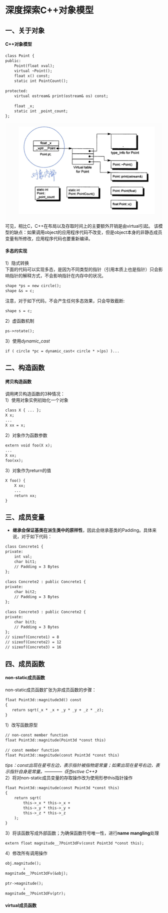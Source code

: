 # 深度探索C++对象模型  
## 一、关于对象  
#### C++对象模型  
```
class Point {
public:
    Point(float xval);
    virtual ~Point();
    float x() const;
    static int PointCount();

protected:
    virtual ostream& print(ostream& os) const;
    
    float _x;
    static int _point_count;
};
```
![图1.1 C++对象模型](/images/InCpp_1-1.jpg)   
可见，相比C，C++在布局以及存取时间上的主要额外开销是由virtual引起。 
该模型的缺点：如果调用object的应用程序代码不改变，但是object本身的非静态成员变量有所修改，应用程序代码也要重新编译。  

#### 多态的实现
1）隐式转换  
下面的代码可以实现多态，是因为不同类型的指针（引用本质上也是指针）只会影响指针的解释方式，不会影响指针在内存中的状况。
```
shape *ps = new circle();
shape &s = c;
```  
注意，对于如下代码，不会产生任何多态效果，只会导致截断:
```
shape s = c;
```
2）虚函数机制  
```
ps->rotate();
```
3）使用*dynamic_cast*  
```
if ( circle *pc = dynamic_cast< circle * >(ps) )...
```
## 二、构造函数
#### 拷贝构造函数
调用拷贝构造函数的3种情况：  
1）使用对象实例初始化一个对象  
```
class X { ... };
X x;
...
X xx = x;
```
2）对象作为函数参数  
```
extern void foo(X x);
...
X xx;
foo(xx);
```
3）对象作为return的值  
```
X foo() {
    X xx;
    ...
    return xx;
}
```
## 三、成员变量  
- **继承会保证基类在派生类中的原样性**，因此会继承基类的Padding。具体来说，对于如下代码：
```
class Concrete1 {
private:
    int val;
    char bit1;
    // Padding = 3 Bytes
};

class Concrete2 : public Concrete1 {
private:
    char bit2;
    // Padding = 3 Bytes
};

class Concrete3 : public Concrete2 {
private:
    char bit3;
    // Padding = 3 Bytes
};
// sizeof(Concrete1) = 8
// sizeof(Concrete2) = 12
// sizeof(Concrete3) = 16
```
## 四、成员函数
#### non-static成员函数
non-static成员函数扩张为非成员函数的步骤： 
```
float Point3d::magnitude3d() const 
{ 
   return sqrt(_x * _x + _y * _y + _z * _z); 
}
```
1）改写函数原型
```
// non-const member function
float Point3d::magnitude(Point3d *const this)

// const member function
float Point3d::magnitude(const Point3d *const this)
```
*tips：const出现在星号左边，表示指针被指物是常量；如果出现在星号右边，表示指针自身是常量。————《Effective C++》*  
2）将对non-static成员变量的存取操作改为使用形参this指针操作
```
float Point3d::magnitude(const Point3d *const this)
{
    return sqrt(
        this->_x * this->_x +
        this->_y * this->_y +
        this->_z * this->_z
    );
}
```
3）将该函数写成外部函数；为确保函数符号唯一性，进行**name mangling**处理
```
extern float magnitude__7Point3dFv(const Point3d *const this);
```
4）修改所有调用操作
```
obj.magnitude();
        ↓
magnitude__7Point3dFv(&obj);

ptr->magnitude();
        ↓
magnitude__7Point3dFv(ptr);
```
#### virtual成员函数